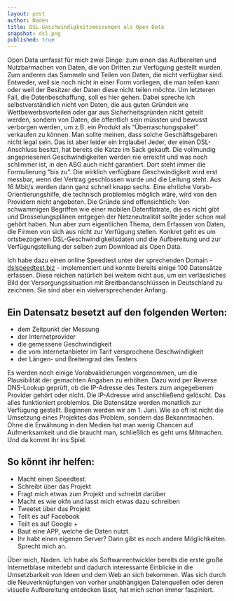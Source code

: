 ```yaml
---
layout: post
author: Naden
title: DSL-Geschwindigkeitsmessungen als Open Data
snapshot: dsl.png
published: true
---
```



Open Data umfasst für mich zwei Dinge: zum einen das Aufbereiten und Nutzbarmachen von Daten, die von Dritten zur Verfügung gestellt wurden. Zum anderen das Sammeln und Teilen von Daten, die nicht verfügbar sind. Entweder, weil sie noch nicht in einer Form vorliegen, die man teilen kann oder weil der Besitzer der Daten diese nicht teilen möchte.
Um letzteren Fall, die Datenbeschaffung, soll es hier gehen. Dabei spreche ich selbstverständlich nicht von Daten, die aus guten Gründen wie Wettbewerbsvorteilen oder gar aus Sicherheitsgründen nicht geteilt werden, sondern von Daten, die öffentlich sein müssten und bewusst verborgen werden, um z.B. ein Produkt als “Überraschungspaket” verkaufen zu können.
Man sollte meinen, dass solche Geschäftsgebaren nicht legal sein. Das ist aber leider ein Irrglaube! Jeder, der einen DSL-Anschluss besitzt, hat bereits die Katze im Sack gekauft.
Die vollmundig angepriesenen Geschwindigkeiten werden nie erreicht und was noch schlimmer ist, in den ABG auch nicht garantiert. Dort steht immer die Formulierung "bis zu". Die wirklich verfügbare Geschwindigkeit wird erst messbar, wenn der Vertrag geschlossen wurde und die Leitung steht. Aus 16 Mbit/s werden dann ganz schnell knapp sechs. Eine ehrliche Vorab-Orientierungshilfe, die technisch problemlos möglich wäre, wird von den Providern nicht angeboten. Die Gründe sind offensichtlich: Von schwammigen Begriffen wie einer mobilen Datenflatrate, die es nicht gibt und Drosselungsplänen entgegen der Netzneutralität sollte jeder schon mal gehört haben.
Nun aber zum eigentlichen Thema, dem Erfassen von Daten, die Firmen von sich aus nicht zur Verfügung stellen. Konkret geht es um ortsbezogenen DSL-Geschwindigkeitsdaten und die Aufbereitung und zur Verfügungstellung der selben zum Download als Open Data.

Ich habe dazu einen online Speedtest unter der sprechenden Domain - [dslspeedtest.biz](http://www.dslspeedtest.biz) - implementiert und konnte bereits einige 100 Datensätze erfassen.
Diese reichen natürlich bei weitem nicht aus, um ein verlässliches Bild der Versorgungssituation mit Breitbandanschlüssen in Deutschland zu zeichnen. Sie sind aber ein vielversprechender Anfang.

## Ein Datensatz besetzt auf den folgenden Werten:

* dem Zeitpunkt der Messung
* der Internetprovider
* die gemessene Geschwindigkeit
* die vom Internetanbieter im Tarif versprochene Geschwindigkeit
* der Längen- und Breitengrad des Testers

Es werden noch einige Vorabvalidierungen vorgenommen, um die Plausibilität der gemachten Angaben zu erhöhen. Dazu wird per Reverse DNS-Lookup geprüft, ob die IP-Adresse des Testers zum angegebenen Provider gehört oder nicht. Die IP-Adresse wird anschließend gelöscht.
Das alles funktioniert problemlos. Die Datensätze werden monatlich zur Verfügung gestellt. Beginnen werden wir am 1. Juni.
Wie so oft ist nicht die Umsetzung eines Projektes das Problem, sondern das Bekanntmachen. Ohne die Erwähnung in den Medien hat man wenig Chancen auf Aufmerksamkeit und die braucht man, schließlich es geht ums Mitmachen. Und da kommt ihr ins Spiel.

## So könnt ihr helfen:

* Macht einen Speedtest.
* Schreibt über das Projekt
* Fragt mich etwas zum Projekt und schreibt darüber
* Macht es wie okfn und lasst mich etwas dazu schreiben
* Tweetet über das Projekt
* Teilt es auf Facebook
* Teilt es auf Google +
* Baut eine APP, welche die Daten nutzt.
* Ihr habt einen eigenen Server? Dann gibt es noch andere Möglichkeiten. Sprecht mich an.

Über mich, Naden. Ich habe als Softwareentwickler bereits die erste große Internetblase miterlebt und dadurch interessante Einblicke in die Umsetzbarkeit von Ideen und dem Web an sich bekommen. Was sich durch die Neuverknüpfungen von vorher unabhängigen Datenquellen oder deren visuelle Aufbereitung entdecken lässt, hat mich schon immer fasziniert.